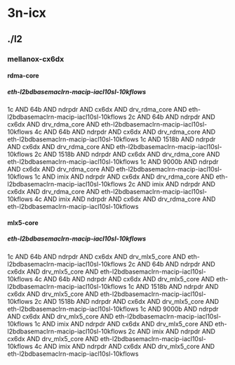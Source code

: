 # 3n-icx
## ./l2
### mellanox-cx6dx
#### rdma-core
##### eth-l2bdbasemaclrn-macip-iacl10sl-10kflows
1c AND 64b AND ndrpdr AND cx6dx AND drv_rdma_core AND eth-l2bdbasemaclrn-macip-iacl10sl-10kflows
2c AND 64b AND ndrpdr AND cx6dx AND drv_rdma_core AND eth-l2bdbasemaclrn-macip-iacl10sl-10kflows
4c AND 64b AND ndrpdr AND cx6dx AND drv_rdma_core AND eth-l2bdbasemaclrn-macip-iacl10sl-10kflows
1c AND 1518b AND ndrpdr AND cx6dx AND drv_rdma_core AND eth-l2bdbasemaclrn-macip-iacl10sl-10kflows
2c AND 1518b AND ndrpdr AND cx6dx AND drv_rdma_core AND eth-l2bdbasemaclrn-macip-iacl10sl-10kflows
1c AND 9000b AND ndrpdr AND cx6dx AND drv_rdma_core AND eth-l2bdbasemaclrn-macip-iacl10sl-10kflows
1c AND imix AND ndrpdr AND cx6dx AND drv_rdma_core AND eth-l2bdbasemaclrn-macip-iacl10sl-10kflows
2c AND imix AND ndrpdr AND cx6dx AND drv_rdma_core AND eth-l2bdbasemaclrn-macip-iacl10sl-10kflows
4c AND imix AND ndrpdr AND cx6dx AND drv_rdma_core AND eth-l2bdbasemaclrn-macip-iacl10sl-10kflows
#### mlx5-core
##### eth-l2bdbasemaclrn-macip-iacl10sl-10kflows
1c AND 64b AND ndrpdr AND cx6dx AND drv_mlx5_core AND eth-l2bdbasemaclrn-macip-iacl10sl-10kflows
2c AND 64b AND ndrpdr AND cx6dx AND drv_mlx5_core AND eth-l2bdbasemaclrn-macip-iacl10sl-10kflows
4c AND 64b AND ndrpdr AND cx6dx AND drv_mlx5_core AND eth-l2bdbasemaclrn-macip-iacl10sl-10kflows
1c AND 1518b AND ndrpdr AND cx6dx AND drv_mlx5_core AND eth-l2bdbasemaclrn-macip-iacl10sl-10kflows
2c AND 1518b AND ndrpdr AND cx6dx AND drv_mlx5_core AND eth-l2bdbasemaclrn-macip-iacl10sl-10kflows
1c AND 9000b AND ndrpdr AND cx6dx AND drv_mlx5_core AND eth-l2bdbasemaclrn-macip-iacl10sl-10kflows
1c AND imix AND ndrpdr AND cx6dx AND drv_mlx5_core AND eth-l2bdbasemaclrn-macip-iacl10sl-10kflows
2c AND imix AND ndrpdr AND cx6dx AND drv_mlx5_core AND eth-l2bdbasemaclrn-macip-iacl10sl-10kflows
4c AND imix AND ndrpdr AND cx6dx AND drv_mlx5_core AND eth-l2bdbasemaclrn-macip-iacl10sl-10kflows
